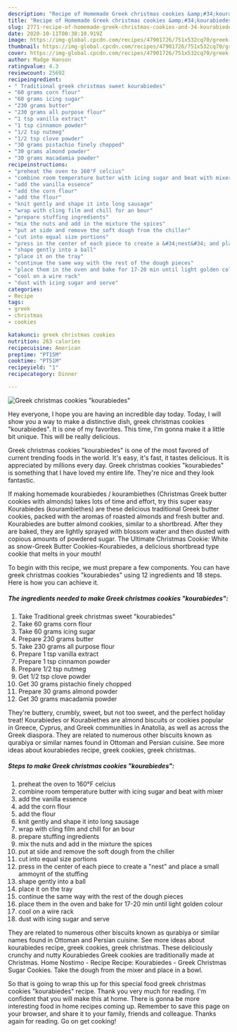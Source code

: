 ```yaml
---
description: "Recipe of Homemade Greek christmas cookies &amp;#34;kourabiedes&amp;#34;"
title: "Recipe of Homemade Greek christmas cookies &amp;#34;kourabiedes&amp;#34;"
slug: 2771-recipe-of-homemade-greek-christmas-cookies-and-34-kourabiedes-and-34
date: 2020-10-11T00:38:10.919Z
image: https://img-global.cpcdn.com/recipes/47901726/751x532cq70/greek-christmas-cookies-kourabiedes-recipe-main-photo.jpg
thumbnail: https://img-global.cpcdn.com/recipes/47901726/751x532cq70/greek-christmas-cookies-kourabiedes-recipe-main-photo.jpg
cover: https://img-global.cpcdn.com/recipes/47901726/751x532cq70/greek-christmas-cookies-kourabiedes-recipe-main-photo.jpg
author: Madge Hanson
ratingvalue: 4.3
reviewcount: 25692
recipeingredient:
- " Traditional greek christmas sweet kourabiedes"
- "60 grams corn flour"
- "60 grams icing sugar"
- "230 grams butter"
- "230 grams all purpose flour"
- "1 tsp vanilla extract"
- "1 tsp cinnamon powder"
- "1/2 tsp nutmeg"
- "1/2 tsp clove powder"
- "30 grams pistachio finely chopped"
- "30 grams almond powder"
- "30 grams macadamia powder"
recipeinstructions:
- "preheat the oven to 160°F celcius"
- "combine room temperature butter with icing sugar and beat with mixer"
- "add the vanilla essence"
- "add the corn flour"
- "add the flour"
- "knit gently and shape it into long sausage"
- "wrap with cling film and chill for an bour"
- "prepare stuffing ingredients"
- "mix the nuts and add in the mixture the spices"
- "put at side and remove the soft dough from the chiller"
- "cut into equal size portions"
- "press in the center of each piece to create a &#34;nest&#34; and place a small ammoynt of the stuffing"
- "shape gently into a ball"
- "place it on the tray"
- "continue the same way with the rest of the dough pieces"
- "place them in the oven and bake for 17-20 min until light golden colour"
- "cool on a wire rack"
- "dust with icing sugar and serve"
categories:
- Recipe
tags:
- greek
- christmas
- cookies

katakunci: greek christmas cookies 
nutrition: 263 calories
recipecuisine: American
preptime: "PT15M"
cooktime: "PT51M"
recipeyield: "1"
recipecategory: Dinner

---
```



![Greek christmas cookies &#34;kourabiedes&#34;](https://img-global.cpcdn.com/recipes/47901726/751x532cq70/greek-christmas-cookies-kourabiedes-recipe-main-photo.jpg)

Hey everyone, I hope you are having an incredible day today. Today, I will show you a way to make a distinctive dish, greek christmas cookies &#34;kourabiedes&#34;. It is one of my favorites. This time, I'm gonna make it a little bit unique. This will be really delicious.

Greek christmas cookies &#34;kourabiedes&#34; is one of the most favored of current trending foods in the world. It's easy, it's fast, it tastes delicious. It is appreciated by millions every day. Greek christmas cookies &#34;kourabiedes&#34; is something that I have loved my entire life. They're nice and they look fantastic.

If making homemade kourabiedes / kourambiethes (Christmas Greek butter cookies with almonds) takes lots of time and effort, try this super easy Kourabiedes (kourambiethes) are these delicious traditional Greek butter cookies, packed with the aromas of roasted almonds and fresh butter and. Kourabiedes are butter almond cookies, similar to a shortbread. After they are baked, they are lightly sprayed with blossom water and then dusted with copious amounts of powdered sugar. The Ultimate Christmas Cookie: White as snow-Greek Butter Cookies-Kourabiedes, a delicious shortbread type cookie that melts in your mouth!


To begin with this recipe, we must prepare a few components. You can have greek christmas cookies &#34;kourabiedes&#34; using 12 ingredients and 18 steps. Here is how you can achieve it.

<!--inarticleads1-->

##### The ingredients needed to make Greek christmas cookies &#34;kourabiedes&#34;:

1. Take  Traditional greek christmas sweet &#34;kourabiedes&#34;
1. Take 60 grams corn flour
1. Take 60 grams icing sugar
1. Prepare 230 grams butter
1. Take 230 grams all purpose flour
1. Prepare 1 tsp vanilla extract
1. Prepare 1 tsp cinnamon powder
1. Prepare 1/2 tsp nutmeg
1. Get 1/2 tsp clove powder
1. Get 30 grams pistachio finely chopped
1. Prepare 30 grams almond powder
1. Get 30 grams macadamia powder


They&#39;re buttery, crumbly, sweet, but not too sweet, and the perfect holiday treat! Kourabiedes or Kourabiethes are almond biscuits or cookies popular in Greece, Cyprus, and Greek communities in Anatolia, as well as across the Greek diaspora. They are related to numerous other biscuits known as qurabiya or similar names found in Ottoman and Persian cuisine. See more ideas about kourabiedes recipe, greek cookies, greek christmas. 

<!--inarticleads2-->

##### Steps to make Greek christmas cookies &#34;kourabiedes&#34;:

1. preheat the oven to 160°F celcius
1. combine room temperature butter with icing sugar and beat with mixer
1. add the vanilla essence
1. add the corn flour
1. add the flour
1. knit gently and shape it into long sausage
1. wrap with cling film and chill for an bour
1. prepare stuffing ingredients
1. mix the nuts and add in the mixture the spices
1. put at side and remove the soft dough from the chiller
1. cut into equal size portions
1. press in the center of each piece to create a &#34;nest&#34; and place a small ammoynt of the stuffing
1. shape gently into a ball
1. place it on the tray
1. continue the same way with the rest of the dough pieces
1. place them in the oven and bake for 17-20 min until light golden colour
1. cool on a wire rack
1. dust with icing sugar and serve


They are related to numerous other biscuits known as qurabiya or similar names found in Ottoman and Persian cuisine. See more ideas about kourabiedes recipe, greek cookies, greek christmas. These deliciously crunchy and nutty Kourabiedes Greek cookies are traditionally made at Christmas. Home Nostimo - Recipe Recipe: Kourabiedes - Greek Christmas Sugar Cookies. Take the dough from the mixer and place in a bowl. 

So that is going to wrap this up for this special food greek christmas cookies &#34;kourabiedes&#34; recipe. Thank you very much for reading. I'm confident that you will make this at home. There is gonna be more interesting food in home recipes coming up. Remember to save this page on your browser, and share it to your family, friends and colleague. Thanks again for reading. Go on get cooking!

